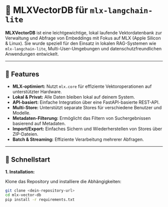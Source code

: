 # 🧠 MLXVectorDB für `mlx-langchain-lite`

**MLXVectorDB** ist eine leichtgewichtige, lokal laufende Vektordatenbank zur Verwaltung und Abfrage von Embeddings mit Fokus auf MLX (Apple Silicon & Linux). Sie wurde speziell für den Einsatz in lokalen RAG-Systemen wie `mlx-langchain-lite`, Multi-User-Umgebungen und datenschutzfreundlichen Anwendungen entwickelt.

---

## 🌟 Features

* **MLX-optimiert:** Nutzt `mlx.core` für effiziente Vektoroperationen auf unterstützter Hardware.
* **Lokal & Privat:** Alle Daten bleiben lokal auf deinem System.
* **API-basiert:** Einfache Integration über eine FastAPI-basierte REST-API.
* **Multi-Store:** Unterstützt separate Stores für verschiedene Benutzer und Modelle.
* **Metadaten-Filterung:** Ermöglicht das Filtern von Suchergebnissen basierend auf Metadaten.
* **Import/Export:** Einfaches Sichern und Wiederherstellen von Stores über ZIP-Dateien.
* **Batch & Streaming:** Effiziente Verarbeitung mehrerer Abfragen.

---

## 🚀 Schnellstart

**1. Installation:**

   Klone das Repository und installiere die Abhängigkeiten:

   ```bash
   git clone <dein-repository-url>
   cd mlx-vector-db
   pip install -r requirements.txt